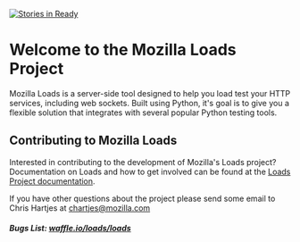 [![Stories in Ready](https://badge.waffle.io/loads/loads.png?label=ready&title=Ready)](https://waffle.io/loads/loads)
# Welcome to the Mozilla Loads Project

Mozilla Loads is a server-side tool designed to help you load test your HTTP
services, including web sockets. Built using Python, it's goal is to give you a
flexible solution that integrates with several popular Python testing tools.

## Contributing to Mozilla Loads

Interested in contributing to the development of Mozilla's Loads project?
Documentation on Loads and how to get involved can be found at the [Loads Project documentation](http://loadsv2.rtfd.org/).

If you have other questions about the project please send some email to Chris
Hartjes at chartjes@mozilla.com

##### Bugs List: [waffle.io/loads/loads](https://waffle.io/loads/loads/)

